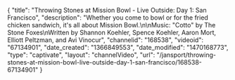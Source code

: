{
    "title": "Throwing Stones at Mission Bowl - Live Outside: Day 1: San Francisco",
    "description": "Whether you come to bowl or for the fried chicken sandwich, it's all about Mission Bowl.\n\nMusic: \"Cotto\" by The Stone Foxes\nWritten by Shannon Koehler, Spence Koehler, Aaron Mort, Elliott Peltzman, and Avi Vinocur",
    "channelid": "168538",
    "videoid": "67134901",
    "date_created": "1366849553",
    "date_modified": "1470168773",
    "type": "captivate",
    "layout": "channelVideo",
    "url": "\/jansport\/throwing-stones-at-mission-bowl-live-outside-day-1-san-francisco\/168538-67134901"
}